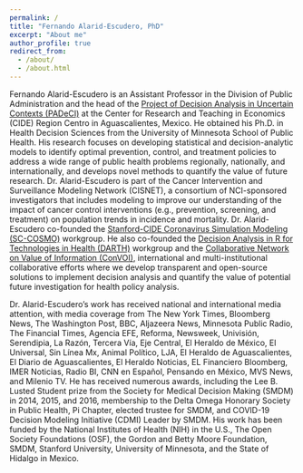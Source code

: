 ```yaml
---
permalink: /
title: "Fernando Alarid-Escudero, PhD"
excerpt: "About me"
author_profile: true
redirect_from: 
  - /about/
  - /about.html
---
```

Fernando Alarid-Escudero is an Assistant Professor in the Division of Public Administration and the head of the [Project of Decision Analysis in Uncertain Contexts (PADeCI)](https://padeci.org) at the Center for Research and Teaching in Economics (CIDE) Region Centro in Aguascalientes, Mexico. He obtained his Ph.D. in Health Decision Sciences from the University of Minnesota School of Public Health. His research focuses on developing statistical and decision-analytic models to identify optimal prevention, control, and treatment policies to address a wide range of public health problems regionally, nationally, and internationally, and develops novel methods to quantify the value of future research. Dr. Alarid-Escudero is part of the Cancer Intervention and Surveillance Modeling Network (CISNET), a consortium of NCI-sponsored investigators that includes modeling to improve our understanding of the impact of cancer control interventions (e.g., prevention, screening, and treatment) on population trends in incidence and mortality. Dr. Alarid-Escudero co-founded the [Stanford-CIDE Coronavirus Simulation Modeling (SC-COSMO)](https://www.sc-cosmo.org) workgroup. He also co-founded the [Decision Analysis in R for Technologies in Health (DARTH)](http://darthworkgroup.com) workgroup and the [Collaborative Network on Value of Information (ConVOI)](https://www.convoi-group.org), international and multi-institutional collaborative efforts where we develop transparent and open-source solutions to implement decision analysis and quantify the value of potential future investigation for health policy analysis.

Dr. Alarid-Escudero’s work has received national and international media attention, with media coverage from The New York Times, Bloomberg News, The Washington Post, BBC, Aljazeera News, Minnesota Public Radio, The Financial Times, Agencia EFE, Reforma, Newsweek, Univisión, Serendipia, La Razón, Tercera Vía, Eje Central, El Heraldo de México, El Universal, Sin Línea Mx, Animal Político, LJA, El Heraldo de Aguascalientes, El Diario de Aguascalientes, El Heraldo Noticias, EL Financiero Bloomberg, IMER Noticias, Radio BI, CNN en Español, Pensando en México, MVS News, and Milenio TV. He has received numerous awards, including the Lee B. Lusted Student prize from the Society for Medical Decision Making (SMDM) in 2014, 2015, and 2016, membership to the Delta Omega Honorary Society in Public Health, Pi Chapter, elected trustee for SMDM, and COVID-19 Decision Modeling Initiative (CDMI) Leader by SMDM. His work has been funded by the National Institutes of Health (NIH) in the U.S., The Open Society Foundations (OSF), the Gordon and Betty Moore Foundation, SMDM, Stanford University, University of Minnesota, and the State of Hidalgo in Mexico.